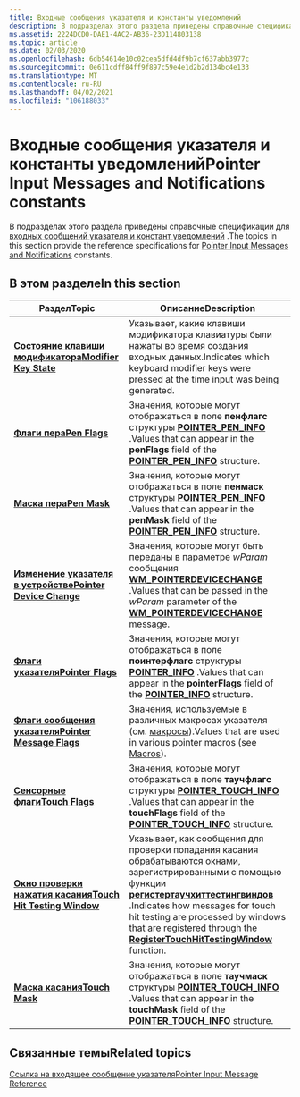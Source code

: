 ```yaml
---
title: Входные сообщения указателя и константы уведомлений
description: В подразделах этого раздела приведены справочные спецификации для входных сообщений указателя и констант уведомлений.
ms.assetid: 2224DCD0-DAE1-4AC2-AB36-23D114803138
ms.topic: article
ms.date: 02/03/2020
ms.openlocfilehash: 6db54614e10c02cea5dfd4df9b7cf637abb3977c
ms.sourcegitcommit: 0e611cdff84ff9f897c59e4e1d2b2d134bc4e133
ms.translationtype: MT
ms.contentlocale: ru-RU
ms.lasthandoff: 04/02/2021
ms.locfileid: "106188033"
---
```

# <a name="pointer-input-messages-and-notifications-constants"></a><span data-ttu-id="2053e-103">Входные сообщения указателя и константы уведомлений</span><span class="sxs-lookup"><span data-stu-id="2053e-103">Pointer Input Messages and Notifications constants</span></span>

<span data-ttu-id="2053e-104">В подразделах этого раздела приведены справочные спецификации для [входных сообщений указателя и констант уведомлений](messages-and-notifications-portal.md) .</span><span class="sxs-lookup"><span data-stu-id="2053e-104">The topics in this section provide the reference specifications for [Pointer Input Messages and Notifications](messages-and-notifications-portal.md) constants.</span></span>

## <a name="in-this-section"></a><span data-ttu-id="2053e-105">В этом разделе</span><span class="sxs-lookup"><span data-stu-id="2053e-105">In this section</span></span>



| <span data-ttu-id="2053e-106">Раздел</span><span class="sxs-lookup"><span data-stu-id="2053e-106">Topic</span></span>                                                                             | <span data-ttu-id="2053e-107">Описание</span><span class="sxs-lookup"><span data-stu-id="2053e-107">Description</span></span>                                                                                                                                                                                                 |
|-----------------------------------------------------------------------------------|-------------------------------------------------------------------------------------------------------------------------------------------------------------------------------------------------------------|
| [<span data-ttu-id="2053e-108">**Состояние клавиши модификатора**</span><span class="sxs-lookup"><span data-stu-id="2053e-108">**Modifier Key State**</span></span>](modifier-key-states-constants.md)<br/>            | <span data-ttu-id="2053e-109">Указывает, какие клавиши модификатора клавиатуры были нажаты во время создания входных данных.</span><span class="sxs-lookup"><span data-stu-id="2053e-109">Indicates which keyboard modifier keys were pressed at the time input was being generated.</span></span><br/>                                                                                                       |
| [<span data-ttu-id="2053e-110">**Флаги пера**</span><span class="sxs-lookup"><span data-stu-id="2053e-110">**Pen Flags**</span></span>](pen-flags-constants.md)<br/>                               | <span data-ttu-id="2053e-111">Значения, которые могут отображаться в поле **пенфлагс** структуры [**POINTER_PEN_INFO**](/previous-versions/windows/desktop/api) .</span><span class="sxs-lookup"><span data-stu-id="2053e-111">Values that can appear in the **penFlags** field of the [**POINTER_PEN_INFO**](/previous-versions/windows/desktop/api) structure.</span></span><br/>                                                                         |
| [<span data-ttu-id="2053e-112">**Маска пера**</span><span class="sxs-lookup"><span data-stu-id="2053e-112">**Pen Mask**</span></span>](pen-mask-constants.md)<br/>                                 | <span data-ttu-id="2053e-113">Значения, которые могут отображаться в поле **пенмаск** структуры [**POINTER_PEN_INFO**](/previous-versions/windows/desktop/api) .</span><span class="sxs-lookup"><span data-stu-id="2053e-113">Values that can appear in the **penMask** field of the [**POINTER_PEN_INFO**](/previous-versions/windows/desktop/api) structure.</span></span><br/>                                                                          |
| [<span data-ttu-id="2053e-114">**Изменение указателя в устройстве**</span><span class="sxs-lookup"><span data-stu-id="2053e-114">**Pointer Device Change**</span></span>](pointer-device-change-constants.md)<br/>       | <span data-ttu-id="2053e-115">Значения, которые могут быть переданы в параметре *wParam* сообщения [**WM_POINTERDEVICECHANGE**](wm-pointerdevicechange.md) .</span><span class="sxs-lookup"><span data-stu-id="2053e-115">Values that can be passed in the *wParam* parameter of the [**WM_POINTERDEVICECHANGE**](wm-pointerdevicechange.md) message.</span></span><br/>                                                                    |
| [<span data-ttu-id="2053e-116">**Флаги указателя**</span><span class="sxs-lookup"><span data-stu-id="2053e-116">**Pointer Flags**</span></span>](pointer-flags-contants.md)<br/>                        | <span data-ttu-id="2053e-117">Значения, которые могут отображаться в поле **поинтерфлагс** структуры [**POINTER_INFO**](/previous-versions/windows/desktop/api) .</span><span class="sxs-lookup"><span data-stu-id="2053e-117">Values that can appear in the **pointerFlags** field of the [**POINTER_INFO**](/previous-versions/windows/desktop/api) structure.</span></span><br/>                                                                              |
| [<span data-ttu-id="2053e-118">**Флаги сообщения указателя**</span><span class="sxs-lookup"><span data-stu-id="2053e-118">**Pointer Message Flags**</span></span>](pointer-message-flags.md)<br/>                 | <span data-ttu-id="2053e-119">Значения, используемые в различных макросах указателя (см. [макросы](macros.md)).</span><span class="sxs-lookup"><span data-stu-id="2053e-119">Values that are used in various pointer macros (see [Macros](macros.md)).</span></span><br/>                                                                                                                       |
| [<span data-ttu-id="2053e-120">**Сенсорные флаги**</span><span class="sxs-lookup"><span data-stu-id="2053e-120">**Touch Flags**</span></span>](touch-flags-constants.md)<br/>                           | <span data-ttu-id="2053e-121">Значения, которые могут отображаться в поле **таучфлагс** структуры [**POINTER_TOUCH_INFO**](/previous-versions/windows/desktop/api) .</span><span class="sxs-lookup"><span data-stu-id="2053e-121">Values that can appear in the **touchFlags** field of the [**POINTER_TOUCH_INFO**](/previous-versions/windows/desktop/api) structure.</span></span><br/>                                                                   |
| [<span data-ttu-id="2053e-122">**Окно проверки нажатия касания**</span><span class="sxs-lookup"><span data-stu-id="2053e-122">**Touch Hit Testing Window**</span></span>](touch-hit-testing-window-constants.md)<br/> | <span data-ttu-id="2053e-123">Указывает, как сообщения для проверки попадания касания обрабатываются окнами, зарегистрированными с помощью функции [**регистертаучхиттестингвиндов**](/windows/win32/api/winuser/nf-winuser-registertouchhittestingwindow) .</span><span class="sxs-lookup"><span data-stu-id="2053e-123">Indicates how messages for touch hit testing are processed by windows that are registered through the [**RegisterTouchHitTestingWindow**](/windows/win32/api/winuser/nf-winuser-registertouchhittestingwindow) function.</span></span><br/> |
| [<span data-ttu-id="2053e-124">**Маска касания**</span><span class="sxs-lookup"><span data-stu-id="2053e-124">**Touch Mask**</span></span>](touch-mask-constants.md)<br/>                             | <span data-ttu-id="2053e-125">Значения, которые могут отображаться в поле **таучмаск** структуры [**POINTER_TOUCH_INFO**](/previous-versions/windows/desktop/api) .</span><span class="sxs-lookup"><span data-stu-id="2053e-125">Values that can appear in the **touchMask** field of the [**POINTER_TOUCH_INFO**](/previous-versions/windows/desktop/api) structure.</span></span><br/>                                                                    |



 

## <a name="related-topics"></a><span data-ttu-id="2053e-126">Связанные темы</span><span class="sxs-lookup"><span data-stu-id="2053e-126">Related topics</span></span>

<dl> <dt>

[<span data-ttu-id="2053e-127">Ссылка на входящее сообщение указателя</span><span class="sxs-lookup"><span data-stu-id="2053e-127">Pointer Input Message Reference</span></span>](wmpointer-reference.md)
</dt> </dl>

 

